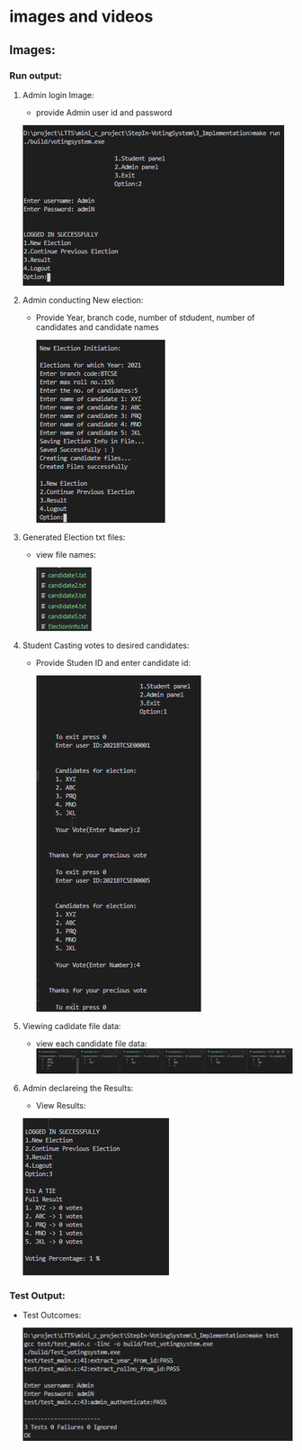 # images and videos
## Images:
### Run output:
1. Admin login Image:
   - provide Admin user id and password
    
    ![ Admin Login ]( /6_ImagesAndVideos/images/adminLogin.PNG )

2. Admin conducting New election:
   - Provide Year, branch code, number of stdudent, number of candidates and candidate names
  
     ![ Conduct New Election ]( /6_ImagesAndVideos/images/conduct_new_election.PNG )

3. Generated Election txt files:
    - view file names:
  
        ![ View directory files ]( /6_ImagesAndVideos/images/generated_election_files.PNG )

4. Student Casting votes to desired candidates:
    -  Provide Studen ID and enter candidate id:
    
        ![ cast vote ]( /6_ImagesAndVideos/images/cast_votes.PNG )
5. Viewing cadidate file data:
    - view each candidate file data:
     ![ cast vote ]( /6_ImagesAndVideos/images/canidate_file_data.PNG )

6. Admin declareing the Results:
    - View Results:
    
     ![ Results ]( /6_ImagesAndVideos/images/Voting_results.PNG )


### Test Output:
 - Test Outcomes:
     
     ![ outcomes ]( /6_ImagesAndVideos/images/test.PNG )

